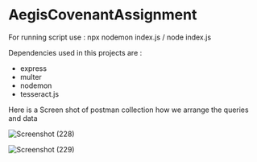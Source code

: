# AegisCovenantAssignment
For running script use :  npx nodemon index.js / node index.js

Dependencies used in this projects are :
* express
* multer
* nodemon
* tesseract.js

Here is a Screen shot of postman collection how we arrange the queries and data


![Screenshot (228)](https://user-images.githubusercontent.com/97555557/228579717-e306f176-2a77-44c1-9e5c-67113fb31617.png)

![Screenshot (229)](https://user-images.githubusercontent.com/97555557/228579725-8542aa8f-88a5-41a2-9eec-66a7677c7745.png)
